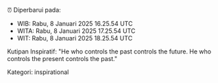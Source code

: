 ⏰ Diperbarui pada:
- WIB: Rabu, 8 Januari 2025 16.25.54 UTC
- WITA: Rabu, 8 Januari 2025 17.25.54 UTC
- WIT: Rabu, 8 Januari 2025 18.25.54 UTC

Kutipan Inspiratif:
"He who controls the past controls the future. He who controls the present controls the past."


Kategori: inspirational


